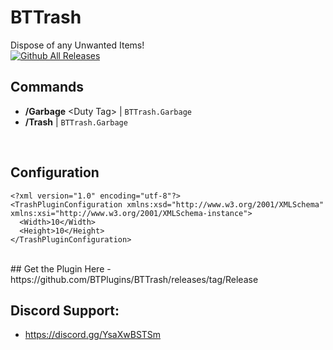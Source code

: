 # BTTrash
Dispose of any Unwanted Items!
<br/>
[![Github All Releases](https://img.shields.io/github/downloads/BTPlugins/BTTrash/total.svg)]()
<br/>
## Commands
- **/Garbage** &lt;Duty Tag> | ``BTTrash.Garbage``
- **/Trash** |  ``BTTrash.Garbage``
<br />

## Configuration
```
<?xml version="1.0" encoding="utf-8"?>
<TrashPluginConfiguration xmlns:xsd="http://www.w3.org/2001/XMLSchema" xmlns:xsi="http://www.w3.org/2001/XMLSchema-instance">
  <Width>10</Width>
  <Height>10</Height>
</TrashPluginConfiguration>
```

<br/>
## Get the Plugin Here
- https://github.com/BTPlugins/BTTrash/releases/tag/Release

## Discord Support: 
- https://discord.gg/YsaXwBSTSm
